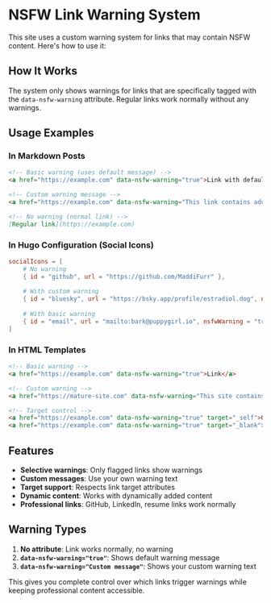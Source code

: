# NSFW Link Warning System

This site uses a custom warning system for links that may contain NSFW content. Here's how to use it:

## How It Works

The system only shows warnings for links that are specifically tagged with the `data-nsfw-warning` attribute. Regular links work normally without any warnings.

## Usage Examples

### In Markdown Posts
```markdown
<!-- Basic warning (uses default message) -->
<a href="https://example.com" data-nsfw-warning="true">Link with default warning</a>

<!-- Custom warning message -->
<a href="https://example.com" data-nsfw-warning="This link contains adult-oriented content.">Custom warning</a>

<!-- No warning (normal link) -->
[Regular link](https://example.com)
```

### In Hugo Configuration (Social Icons)
```toml
socialIcons = [
    # No warning
    { id = "github", url = "https://github.com/MaddiFurr" },
    
    # With custom warning
    { id = "bluesky", url = "https://bsky.app/profile/estradiol.dog", nsfwWarning = "This profile may contain mature content." },
    
    # With basic warning
    { id = "email", url = "mailto:bark@puppygirl.io", nsfwWarning = "true" }
]
```

### In HTML Templates
```html
<!-- Basic warning -->
<a href="https://example.com" data-nsfw-warning="true">Link</a>

<!-- Custom warning -->
<a href="https://mature-site.com" data-nsfw-warning="This site contains explicit adult content.">Adult Site</a>

<!-- Target control -->
<a href="https://example.com" data-nsfw-warning="true" target="_self">Opens in same tab</a>
<a href="https://example.com" data-nsfw-warning="true" target="_blank">Opens in new tab (default)</a>
```

## Features

- **Selective warnings**: Only flagged links show warnings
- **Custom messages**: Use your own warning text
- **Target support**: Respects link target attributes
- **Dynamic content**: Works with dynamically added content
- **Professional links**: GitHub, LinkedIn, resume links work normally

## Warning Types

1. **No attribute**: Link works normally, no warning
2. **`data-nsfw-warning="true"`**: Shows default warning message
3. **`data-nsfw-warning="Custom message"`**: Shows your custom warning text

This gives you complete control over which links trigger warnings while keeping professional content accessible.
